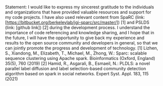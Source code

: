 Statement: I would like to express my sincerest gratitude to the individuals and organizations that have provided valuable resources and support for my code projects. 
I have also used relevant content from SpaRC (link: [https://bitbucket.org/berkeleylab/jgi-sparc/src/master/]) [1] and PSLDS (link: [github link]) [2] during the development process. 
I understand the importance of code referencing and knowledge sharing, and I hope that in the future, I will have the opportunity to give back my experience and results to the open source community and developers in general, so that we can jointly promote the progress and development of technology.
[1] Lizhen, S., Xiandong, M., Elizabeth, T., Michael, M., Zhong, W.: Sparc: scalable sequence clustering using Apache spark. Bioinformatics (Oxford, England) 35(5), 760 (2019)
[2] Hamid, R., Asgarali, B., Esmaeil, N.: PLDLS: a novel parallel label diffusion and label selection-based community detection algorithm based on spark in social networks. Expert Syst. Appl. 183, 115 (2021)

